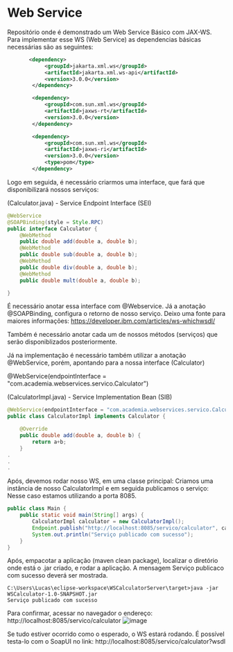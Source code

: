# Web Service
Repositório onde é demonstrado um Web Service Básico com JAX-WS.
Para implementar esse WS (Web Service) as dependencias básicas necessárias são as seguintes:

``` xml
       <dependency>
            <groupId>jakarta.xml.ws</groupId>
            <artifactId>jakarta.xml.ws-api</artifactId>
            <version>3.0.0</version>
        </dependency>

        <dependency>
            <groupId>com.sun.xml.ws</groupId>
            <artifactId>jaxws-rt</artifactId>
            <version>3.0.0</version>
        </dependency>

        <dependency>
            <groupId>com.sun.xml.ws</groupId>
            <artifactId>jaxws-ri</artifactId>
            <version>3.0.0</version>
            <type>pom</type>
        </dependency>
```

Logo em seguida, é necessário criarmos uma interface, que fará que disponibilizará nossos serviços:

(Calculator.java) - Service Endpoint Interface (SEI)
``` java
@WebService
@SOAPBinding(style = Style.RPC)
public interface Calculator {
    @WebMethod
    public double add(double a, double b);
    @WebMethod
    public double sub(double a, double b);
    @WebMethod
    public double div(double a, double b);
    @WebMethod
    public double mult(double a, double b);

}
```
É necessário anotar essa interface com @Webservice.
Já a anotação @SOAPBinding, configura o retorno de nosso serviço. 
Deixo uma fonte para maiores informações:
https://developer.ibm.com/articles/ws-whichwsdl/

Também é necessário anotar cada um de nossos métodos (serviços) que serão disponiblizados posteriormente.


Já na implementação é necessário também utilizar a anotação @WebService, porém, apontando para a nossa interface (Calculator)

@WebService(endpointInterface = "com.academia.webservices.servico.Calculator")

(CalculatorImpl.java) - Service Implementation Bean (SIB)
```java
@WebService(endpointInterface = "com.academia.webservices.servico.Calculator")
public class CalculatorImpl implements Calculator {

	@Override
	public double add(double a, double b) {
		return a+b;
	}
.
.
.
```
Após, devemos rodar nosso WS, em uma classe principal:
Criamos uma instância de nosso CalculatorImpl e em seguida publicamos o serviço:
Nesse caso estamos utilizando a porta 8085.
``` java
public class Main {
    public static void main(String[] args) {
        CalculatorImpl calculator = new CalculatorImpl();
        Endpoint.publish("http://localhost:8085/servico/calculator", calculator);
        System.out.println("Serviço publicado com sucesso");
    }
}
```

Após, empacotar a aplicação (maven clean package), localizar o diretório onde está o .jar criado, e rodar a aplicação.
A mensagem Serviço publicaco com sucesso deverá ser mostrada.
``` shell
C:\Users\Lucas\eclipse-workspace\WSCalculatorServer\target>java -jar WSCalculator-1.0-SNAPSHOT.jar
Serviço publicado com sucesso
```

Para confirmar, acessar no navegador o endereço:
http://localhost:8085/servico/calculator
![image](https://github.com/lschlestein/WSCalculatorServer/assets/103784532/b586eb5d-53a6-4920-b0b0-71498edcb1de)

Se tudo estiver ocorrido como o esperado, o WS estará rodando.
É possível testa-lo com o SoapUI no link:
http://localhost:8085/servico/calculator?wsdl




